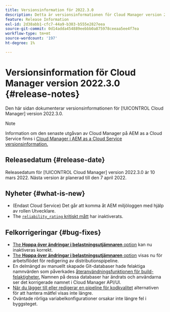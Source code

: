 ```yaml
---
title: Versionsinformation för 2022.3.0
description: Detta är versionsinformationen för Cloud Manager version 2022.3.0.
feature: Release Information
exl-id: 2d38abb1-cfc7-44a9-b303-b555e2827eea
source-git-commit: 0d14adda454889eebbb0a875978ceeaa5ee4f7ea
workflow-type: tm+mt
source-wordcount: '197'
ht-degree: 1%

---
```



# Versionsinformation för Cloud Manager version 2022.3.0 {#release-notes}

Den här sidan dokumenterar versionsinformationen för [!UICONTROL Cloud Manager] version 2022.3.0.

>[!NOTE]
>
>Information om den senaste utgåvan av Cloud Manager på AEM as a Cloud Service finns i [Cloud Manager i AEM as a Cloud Service versionsinformation.](https://experienceleague.adobe.com/docs/experience-manager-cloud-service/content/implementing/using-cloud-manager/release-notes-cloud-manager/release-notes-cm-current.html)

## Releasedatum {#release-date}

Releasedatum för [!UICONTROL Cloud Manager] version 2022.3.0 är 10 mars 2022. Nästa version är planerad till den 7 april 2022.

## Nyheter {#what-is-new}

* (Endast Cloud Service) Det går att komma åt AEM miljöloggen med hjälp av rollen Utvecklare.
* The [`reliability_rating` kritiskt mått](understand-your-test-results.md) har inaktiverats.


## Felkorrigeringar {#bug-fixes}

* [The **Hoppa över ändringar i belastningsutjämnaren** option](configuring-production-pipelines.md#adding-production-pipeline) kan nu inaktiveras korrekt.
* [The **Hoppa över ändringar i belastningsutjämnaren** option](configuring-production-pipelines.md#adding-production-pipeline) visas nu för arbetsflödet för redigering av distributionspipeline.
* En delmängd av manuellt skapade Git-databaser hade felaktiga namnvärden som påverkades [återanvändningsfunktionen för build-felaktigheter.](setting-up-project.md#build-artifact-reuse) Namnen på dessa databaser har ändrats och användarna ser det korrigerade namnet i Cloud Manager API/UI.
* [När du lägger till eller redigerar en pipeline för kodkvalitet](configuring-non-production-pipelines.md) alternativen för att hantera mätfel visas inte längre.
* Oväntade rörliga variabelkonfigurationer orsakar inte längre fel i byggsteget.

